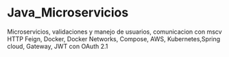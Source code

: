 # Java_Microservicios
Microservicios, validaciones y manejo de usuarios, comunicacion con mscv HTTP Feign, Docker, Docker Networks, Compose, AWS, Kubernetes,Spring cloud, Gateway, JWT con OAuth 2.1
